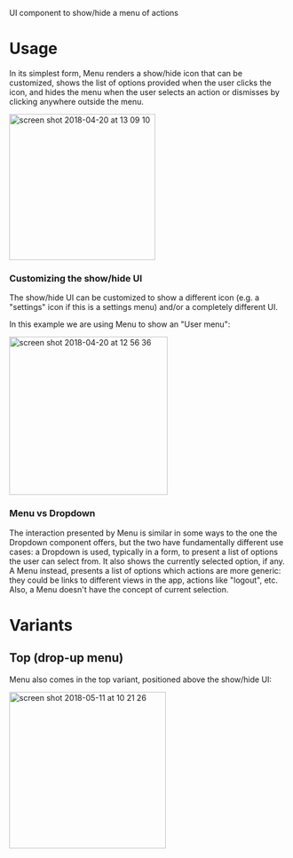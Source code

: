UI component to show/hide a menu of actions

# Usage

In its simplest form, Menu renders a show/hide icon that can be customized, shows the list of options provided when the user clicks the icon, and hides the menu when the user selects an action or dismisses by clicking anywhere outside the menu.

<img width="263" alt="screen shot 2018-04-20 at 13 09 10" src="https://user-images.githubusercontent.com/2643520/39047959-1cccd698-449c-11e8-811e-8a176f916651.png">

### Customizing the show/hide UI

The show/hide UI can be customized to show a different icon (e.g. a "settings" icon if this is a settings menu) and/or a completely different UI.

In this example we are using Menu to show an "User menu":

<img width="285" alt="screen shot 2018-04-20 at 12 56 36" src="https://user-images.githubusercontent.com/2643520/39047496-5a60aa68-449a-11e8-9ed0-4473347d8405.png">

### Menu vs Dropdown

The interaction presented by Menu is similar in some ways to the one the Dropdown component offers, but the two have fundamentally different use cases: a Dropdown is used, typically in a form, to present a list of options the user can select from. It also shows the currently selected option, if any. A Menu instead, presents a list of options which actions are more generic: they could be links to different views in the app, actions like "logout", etc. Also, a Menu doesn't have the concept of current selection.

# Variants

## Top (drop-up menu)

Menu also comes in the top variant, positioned above the show/hide UI:

<img width="282" alt="screen shot 2018-05-11 at 10 21 26" src="https://user-images.githubusercontent.com/2643520/39914414-49054c6c-5505-11e8-8c0a-ec3c0128d5f0.png">

